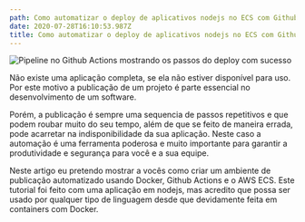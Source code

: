 ```yaml
---
path: Como automatizar o deploy de aplicativos nodejs no ECS com Github Actions
date: 2020-07-28T16:10:53.987Z
title: Como automatizar o deploy de aplicativos nodejs no ECS com Github Actions
---
```

![Pipeline no Github Actions mostrando os passos do deploy com sucesso](assets/fireshot-capture-052-merge-branch-shopping-into-develop-·-gamefik_webspot-gamefik-fdbb24_-github.com.png "Pipeline no Github Actions mostrando os passos do deploy com sucesso")

Não existe uma aplicação completa, se ela não estiver disponível para uso. Por este motivo a publicação de um projeto é parte essencial no desenvolvimento de um software. 

Porém, a publicação é sempre uma sequencia de passos repetitivos e que podem roubar muito do seu tempo, além de que se feito de maneira errada, pode acarretar na indisponibilidade da sua aplicação. Neste caso a automação é uma ferramenta poderosa e muito importante para garantir a produtividade e segurança para você e a sua equipe.

Neste artigo eu pretendo mostrar a vocês como criar um ambiente de publicação automatizado usando Docker, Github Actions e o AWS ECS. Este tutorial foi feito com uma aplicação em nodejs, mas acredito que possa ser usado por qualquer tipo de linguagem desde que devidamente feita em containers com Docker.